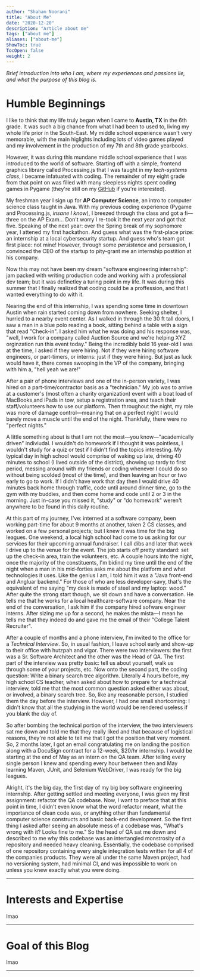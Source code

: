 ```yaml
---
author: "Shaham Noorani"
title: "About Me"
date: "2020-12-20"
description: "Article about me"
tags: ["about me"]
aliases: ["about-me"]
ShowToc: true
TocOpen: false
weight: 2
---
```


<!-- blurb -->
*Brief introduction into who I am, where my experiences and passions lie, and what the purpose of this blog is.*

<!--more-->

# Humble Beginnings

I like to think that my life truly began when I came to **Austin, TX** in the 6th grade. It was such a big chance from what I had been to used to, living my whole life prior in the South-East. My middle school experience wasn't very memorable, with the main higlights including lots of video games played and my involvement in the production of my 7th and 8th grade yearbooks. 

However, it was during this mundane middle school experience that I was introduced to the world of software. Starting off with a simple, frontend graphics library called Processing.js that I was taught in my *tech-systems class*, I became infatuated with coding. The remainder of my eight grade from that point on was filled with many sleepless nights spent coding games in Pygame (they're still on my [GitHub](https://github.com/shaham-noorani) if you're interested). 

My freshman year I sign up for **AP Computer Science**, an intro to computer science class taught in Java. With my previous coding experience (Pygame and Processing.js, *insane I know*), I breezed through the class and got a fi—three on the AP Exam... Don't worry I re-took it the next year and got that five. Speaking of the next year: over the Spring break of my sophomore year, I attened my first hackathon. And guess what was the first-place prize: an internship at a local cybersecurity startup. And guess who's team got first place: not mine! However, through some *persistence* and persuasion, I convinced the CEO of the startup to pity-grant me an internship postition at his company. 

Now this may not have been my dream "software engineering internship": jam packed with writing production code and working with a professional dev team; but it was definetley a turing point in my life. It was during this summer that I finally realized that coding could be a proffession, and that I wanted everything to do with it.

Nearing the end of this internship, I was spending some time in downtown Austin when rain started coming down from nowhere. Seeking shelter, I hurried to a nearby event center. As I walked in through the 30 ft tall doors, I saw a man in a blue polo reading a book, sitting behind a table with a sign that read "Check-in". I asked him what he was doing and his response was, "well, I work for a company called Auction Source and we're helping XYZ orginzation run this event today." Being the incredibly bold 16 year-old I was at the time, I asked if they were hiring. Not if they were hiring software engineers, or part-timers, or interns: just if they were hiring. But just as luck would have it, there comes swooping in the VP of the company, bringing with him a, "hell yeah we are!"

After a pair of phone interviews and one of the in-person variety, I was hired on a part-time/contractor basis as a "technician." My job was to arrive at a customer's (most often a charity organization) event with a boat load of MacBooks and iPads in tow, setup a registration area, and teach their staff/volunteers how to use our platform. Then throughout the night, my role was more of damage control—meaning that on a perfect night I would barely move a muscle until the end of the night. Thankfully, there were no "perfect nights."

A little something about is that I am not the most—you know—"academically driven" indiviudal. I wouldn't do homework if I thought it was pointless, I wouldn't study for a quiz or test if I didn't find the topics interesting. My typical day in high school would comprise of waking up late, driving 40 minutes to school (I lived outside of the district), showing up tardy to first period, messing around with my friends or coding whenever I could do so without being scolded (most of the time), and then leaving an hour or two early to go to work. If I didn't have work that day then I would drive 40 minutes back home through traffic, code until around dinner time, go to the gym with my buddies, and then come home and code until 2 or 3 in the morning. Just in-case you missed it, "study" or "do homework" weren't anywhere to be found in this daily routine.

At this part of my journey, I've: interned at a software company, been working part-time for about 9 months at another, taken 2 CS classes, and worked on a few personal projects; but I knew it was time for the big leagues. One weekend, a local high school had come to us asking for our services for their upcoming annual fundraiser. I call dibs and later that week I drive up to the venue for the event. The job starts off pretty standard: set up the check-in area, train the volunteers, etc. A couple hours into the night, once the majority of the constituents, I'm bidind my time until the end of the night when a man in his mid-forties asks me about the platform and what technologies it uses. Like the genius I am, I told him it was a "Java front-end and Angluar backend." For those of who are less developer-savy, that's the equivalent of me saying "my desk is made of steel and my laptop: wood." After quite the strong start though, we sit down and have a conversation. He tells me that he works for a local healthcare-software company. Near the end of the conversation, I ask him if the company hired sofware engineer interns. After sizing me up for a second, he makes the mista—I mean he tells me that they indeed do and gave me the email of their "College Talent Recruiter". 

After a couple of months and a phone interview, I'm invited to the office for a *Technical Interview*. So, in usual fashion, I leave school early and show-up to their office with hutzpah and vigor. There were two interviewers: the first was a Sr. Software Architect and the other was the Head of QA. The first part of the interview was pretty basic: tell us about yourself, walk us through some of your projects, etc. Now onto the second part, the coding question: Write a binary search tree algorithm. Literally 4 hours before, my high school CS teacher, when asked about how to prepare for a technical interview, told me that the most common question asked either was about, or involved, a binary search tree. So, like any reasonable person, I studied them the day before the interview. However, I had one small shortcoming: I didn't know that all the studying in the world would be rendered useless if you blank the day of. 

So after bombing the technical portion of the interview, the two interviewers sat me down and told me that they really liked and that because of logistical reasons, they're not able to tell me that I got the position that very moment. So, 2 months later, I got an email congratulating me on landing the position along with a DocuSign contract for a 12-week, $20/hr internship. I would be starting at the end of May as an intern on the QA team. After telling every single person I knew and spending every hour between then and May learning Maven, JUnit, and Selenium WebDriver, I was ready for the big leagues. 

Alright, it's the big day, the first day of my big boy software engineering internship. After getting settled and meeting everyone, I was given my first assignment: refactor the QA codebase. Now, I want to preface that at this point in time, I didn't even know what the word refactor meant, what the importance of clean code was, or anything other than fundamental computer science constructs and basic back-end development. So the first thing I asked after seeing an absolute mess of a codebase was, "What's wrong with it? Looks fine to me." So the head of QA sat me down and described to me why this codebase was an intertangled monstrosity of a repository and needed heavy cleaning. Essentially, the codebase comprised of one repository containing every single integration tests written for all 4 of the companies products. They were all under the same Maven project, had no versioning system, had minimal CI, and was impossible to work on unless you knew exactly what you were doing. 

---

# Interests and Expertise

lmao

---

# Goal of this Blog

lmao

---
